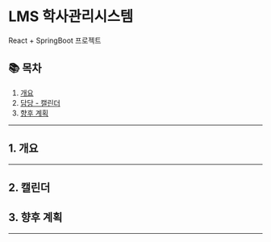 # LMS 학사관리시스템

React + SpringBoot 프로젝트

## 📚 목차
1. [개요](#개요)
2. [담당 - 캘린더](#캘린더)
3. [향후 계획](#향후-계획)

---

## 1. 개요


---

## 2. 캘린더

## 3. 향후 계획

---

